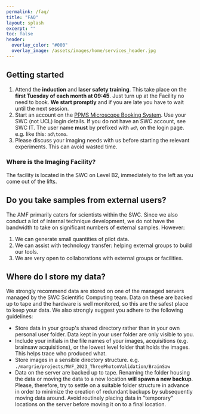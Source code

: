```yaml
---
permalink: /faq/
title: "FAQ"
layout: splash
excerpt: ""
toc: false
header:
  overlay_color: "#000"
  overlay_image: /assets/images/home/services_header.jpg
---
```





## Getting started
1. Attend the **induction** and **laser safety training**. This take place on the **first Tuesday of each month at 09:45**. Just turn up at the Facility no need to book. **We start promptly** and if you are late you have to wait until the next session. 
2. Start an account on the [PPMS Microscope Booking System](https://ppms.eu/ucl-swc/login/?pf=2). Use your SWC (not UCL) login details. If you do not have an SWC account, see SWC IT. The user name **must** by prefixed with `ad\` on the login page. e.g. like this: `ad\tomo`.
3. Please discuss your imaging needs with us before starting the relevant experiments. This can avoid wasted time. 


### Where is the Imaging Facility?
The facility is located in the SWC on Level B2, immediately to the left as you come out of the lifts.


## Do you take samples from external users?
The AMF primarily caters for scientists within the SWC. 
Since we also conduct a lot of internal technique development, we do not have the bandwidth to take on significant numbers of external samples.
However:
1. We can generate small quantities of pilot data.
2. We can assist with technology transfer: helping external groups to build our tools.  
3. We are very open to collaborations with external groups or facilities. 



## Where do I store my data?
We strongly recommend data are stored on one of the managed servers managed by the SWC Scientific Computing team. 
Data on these are backed up to tape and the hardware is well monitored, so this are the safest place to keep your data. 
We also strongly suggest you adhere to the following guidelines:

* Store data in your group's shared directory rather than in your own personal user folder. Data kept in your user folder are only visible to you. 
* Include your initials in the file names of your images, acquisitions (e.g. brainsaw acquisitions), or the lowest level folder that holds the images. This helps trace who produced what. 
* Store images in a sensible directory structure. e.g. `./margrie/projects/MVF_2023_ThreePhotonValidation/BrainSaw`
* Data on the server are backed up to tape. Renaming the folder housing the data or moving the data to a new location **will spawn a new backup**. Please, therefore, try to settle on a suitable folder structure in advance in order to minimize the creation of redundant backups by subsequently moving data around. Avoid routinely placing data in "temporary" locations on the server before moving it on to a final location. 
